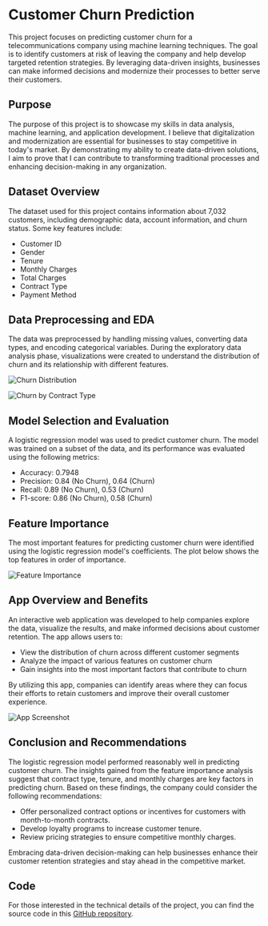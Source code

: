 # Customer Churn Prediction

This project focuses on predicting customer churn for a telecommunications company using machine learning techniques. The goal is to identify customers at risk of leaving the company and help develop targeted retention strategies. By leveraging data-driven insights, businesses can make informed decisions and modernize their processes to better serve their customers.

## Purpose

The purpose of this project is to showcase my skills in data analysis, machine learning, and application development. I believe that digitalization and modernization are essential for businesses to stay competitive in today's market. By demonstrating my ability to create data-driven solutions, I aim to prove that I can contribute to transforming traditional processes and enhancing decision-making in any organization.

## Dataset Overview

The dataset used for this project contains information about 7,032 customers, including demographic data, account information, and churn status. Some key features include:

- Customer ID
- Gender
- Tenure
- Monthly Charges
- Total Charges
- Contract Type
- Payment Method

## Data Preprocessing and EDA

The data was preprocessed by handling missing values, converting data types, and encoding categorical variables. During the exploratory data analysis phase, visualizations were created to understand the distribution of churn and its relationship with different features.

![Churn Distribution](path/to/churn_distribution.png)

![Churn by Contract Type](path/to/churn_by_contract_type.png)

## Model Selection and Evaluation

A logistic regression model was used to predict customer churn. The model was trained on a subset of the data, and its performance was evaluated using the following metrics:

- Accuracy: 0.7948
- Precision: 0.84 (No Churn), 0.64 (Churn)
- Recall: 0.89 (No Churn), 0.53 (Churn)
- F1-score: 0.86 (No Churn), 0.58 (Churn)

## Feature Importance

The most important features for predicting customer churn were identified using the logistic regression model's coefficients. The plot below shows the top features in order of importance.

![Feature Importance](path/to/feature_importance.png)

## App Overview and Benefits

An interactive web application was developed to help companies explore the data, visualize the results, and make informed decisions about customer retention. The app allows users to:

- View the distribution of churn across different customer segments
- Analyze the impact of various features on customer churn
- Gain insights into the most important factors that contribute to churn

By utilizing this app, companies can identify areas where they can focus their efforts to retain customers and improve their overall customer experience.

![App Screenshot](path/to/app_screenshot.png)

## Conclusion and Recommendations

The logistic regression model performed reasonably well in predicting customer churn. The insights gained from the feature importance analysis suggest that contract type, tenure, and monthly charges are key factors in predicting churn. Based on these findings, the company could consider the following recommendations:

- Offer personalized contract options or incentives for customers with month-to-month contracts.
- Develop loyalty programs to increase customer tenure.
- Review pricing strategies to ensure competitive monthly charges.

Embracing data-driven decision-making can help businesses enhance their customer retention strategies and stay ahead in the competitive market.

## Code

For those interested in the technical details of the project, you can find the source code in this [GitHub repository](https://github.com/yourusername/your-repo).
